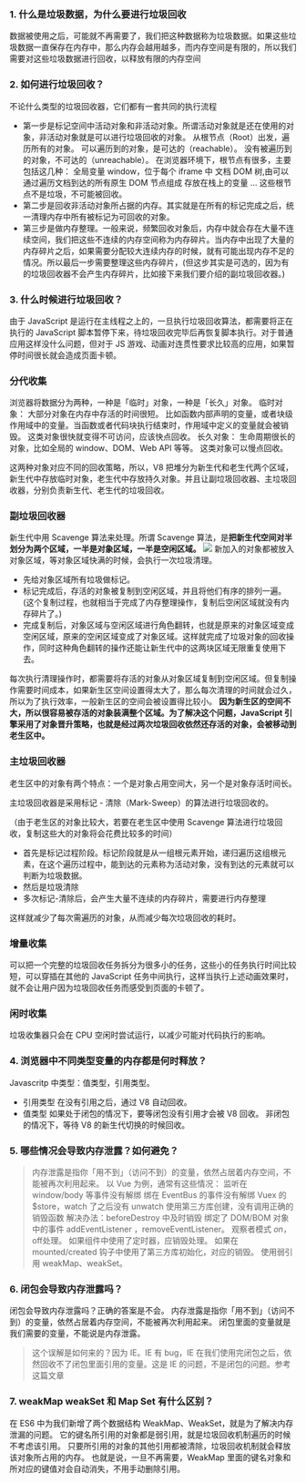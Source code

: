 ### 1. 什么是垃圾数据，为什么要进行垃圾回收
数据被使用之后，可能就不再需要了，我们把这种数据称为垃圾数据。如果这些垃圾数据一直保存在内存中，那么内存会越用越多，而内存空间是有限的，所以我们需要对这些垃圾数据进行回收，以释放有限的内存空间
### 2. 如何进行垃圾回收？
不论什么类型的垃圾回收器，它们都有一套共同的执行流程
- 第一步是标记空间中活动对象和非活动对象。所谓活动对象就是还在使用的对象，非活动对象就是可以进行垃圾回收的对象。
从根节点（Root）出发，遍历所有的对象。
可以遍历到的对象，是可达的（reachable）。
没有被遍历到的对象，不可达的（unreachable）。
在浏览器环境下，根节点有很多，主要包括这几种：
全局变量 window，位于每个 iframe 中
文档 DOM 树,由可以通过遍历文档到达的所有原生 DOM 节点组成
存放在栈上的变量
...
这些根节点不是垃圾，不可能被回收。
- 第二步是回收非活动对象所占据的内存。其实就是在所有的标记完成之后，统一清理内存中所有被标记为可回收的对象。
- 第三步是做内存整理。一般来说，频繁回收对象后，内存中就会存在大量不连续空间，我们把这些不连续的内存空间称为内存碎片。当内存中出现了大量的内存碎片之后，如果需要分配较大连续内存的时候，就有可能出现内存不足的情况。所以最后一步需要整理这些内存碎片，(但这步其实是可选的，因为有的垃圾回收器不会产生内存碎片，比如接下来我们要介绍的副垃圾回收器。)
### 3. 什么时候进行垃圾回收？
由于 JavaScript 是运行在主线程之上的，一旦执行垃圾回收算法，都需要将正在执行的 JavaScript 脚本暂停下来，待垃圾回收完毕后再恢复脚本执行。对于普通应用这样没什么问题，但对于 JS 游戏、动画对连贯性要求比较高的应用，如果暂停时间很长就会造成页面卡顿。
### 分代收集
浏览器将数据分为两种，一种是「临时」对象，一种是「长久」对象。
临时对象：
大部分对象在内存中存活的时间很短。
比如函数内部声明的变量，或者块级作用域中的变量。当函数或者代码块执行结束时，作用域中定义的变量就会被销毁。
这类对象很快就变得不可访问，应该快点回收。
长久对象：
生命周期很长的对象，比如全局的 window、DOM、Web API 等等。
这类对象可以慢点回收。

这两种对象对应不同的回收策略，所以，V8 把堆分为新生代和老生代两个区域， 新生代中存放临时对象，老生代中存放持久对象。并且让副垃圾回收器、主垃圾回收器，分别负责新生代、老生代的垃圾回收。
### 副垃圾回收器
新生代中用 Scavenge 算法来处理。所谓 Scavenge 算法，是**把新生代空间对半划分为两个区域，一半是对象区域，一半是空闲区域。**
![](https://static001.geekbang.org/resource/image/4f/af/4f9310c7da631fa5a57f871099bfbeaf.png)
新加入的对象都被放入对象区域，等对象区域快满的时候，会执行一次垃圾清理。
- 先给对象区域所有垃圾做标记。
- 标记完成后，存活的对象被复制到空闲区域，并且将他们有序的排列一遍。(这个复制过程，也就相当于完成了内存整理操作，复制后空闲区域就没有内存碎片了。)
- 完成复制后，对象区域与空闲区域进行角色翻转，也就是原来的对象区域变成空闲区域，原来的空闲区域变成了对象区域。这样就完成了垃圾对象的回收操作，同时这种角色翻转的操作还能让新生代中的这两块区域无限重复使用下去。

每次执行清理操作时，都需要将存活的对象从对象区域复制到空闲区域。但复制操作需要时间成本，如果新生区空间设置得太大了，那么每次清理的时间就会过久，所以为了执行效率，一般新生区的空间会被设置得比较小。
**因为新生区的空间不大，所以很容易被存活的对象装满整个区域。为了解决这个问题，JavaScript 引擎采用了对象晋升策略，也就是经过两次垃圾回收依然还存活的对象，会被移动到老生区中。**
### 主垃圾回收器
老生区中的对象有两个特点：一个是对象占用空间大，另一个是对象存活时间长。

主垃圾回收器是采用标记 - 清除（Mark-Sweep）的算法进行垃圾回收的。

（由于老生区的对象比较大，若要在老生区中使用 Scavenge 算法进行垃圾回收，复制这些大的对象将会花费比较多的时间）
- 首先是标记过程阶段。标记阶段就是从一组根元素开始，递归遍历这组根元素，在这个遍历过程中，能到达的元素称为活动对象，没有到达的元素就可以判断为垃圾数据。
- 然后是垃圾清除
- 多次标记-清除后，会产生大量不连续的内存碎片，需要进行内存整理

这样就减少了每次需遍历的对象，从而减少每次垃圾回收的耗时。
### 增量收集
可以把一个完整的垃圾回收任务拆分为很多小的任务，这些小的任务执行时间比较短，可以穿插在其他的 JavaScript 任务中间执行，这样当执行上述动画效果时，就不会让用户因为垃圾回收任务而感受到页面的卡顿了。
### 闲时收集
垃圾收集器只会在 CPU 空闲时尝试运行，以减少可能对代码执行的影响。
### 4. 浏览器中不同类型变量的内存都是何时释放？
Javascritp 中类型：值类型，引用类型。
- 引用类型
在没有引用之后，通过 V8 自动回收。
- 值类型
如果处于闭包的情况下，要等闭包没有引用才会被 V8 回收。
非闭包的情况下，等待 V8 的新生代切换的时候回收。
### 5. 哪些情况会导致内存泄露？如何避免？
> 内存泄露是指你「用不到」（访问不到）的变量，依然占居着内存空间，不能被再次利用起来。
以 Vue 为例，通常有这些情况：
监听在 window/body 等事件没有解绑
绑在 EventBus 的事件没有解绑
Vuex 的 $store，watch 了之后没有 unwatch
使用第三方库创建，没有调用正确的销毁函数
解决办法：beforeDestroy 中及时销毁
绑定了 DOM/BOM 对象中的事件 addEventListener ，removeEventListener。
观察者模式 $on，$off处理。
如果组件中使用了定时器，应销毁处理。
如果在 mounted/created 钩子中使用了第三方库初始化，对应的销毁。
使用弱引用 weakMap、weakSet。
### 6. 闭包会导致内存泄露吗？
闭包会导致内存泄露吗？正确的答案是不会。
内存泄露是指你「用不到」（访问不到）的变量，依然占居着内存空间，不能被再次利用起来。
闭包里面的变量就是我们需要的变量，不能说是内存泄露。
> 这个误解是如何来的？因为 IE。IE 有 bug，IE 在我们使用完闭包之后，依然回收不了闭包里面引用的变量。这是 IE 的问题，不是闭包的问题。参考这篇文章
### 7. weakMap weakSet 和 Map Set 有什么区别？

在 ES6 中为我们新增了两个数据结构 WeakMap、WeakSet，就是为了解决内存泄漏的问题。
它的键名所引用的对象都是弱引用，就是垃圾回收机制遍历的时候不考虑该引用。
只要所引用的对象的其他引用都被清除，垃圾回收机制就会释放该对象所占用的内存。
也就是说，一旦不再需要，WeakMap 里面的键名对象和所对应的键值对会自动消失，不用手动删除引用。